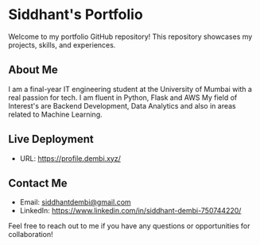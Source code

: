 # Siddhant's Portfolio

Welcome to my portfolio GitHub repository! This repository showcases my projects, skills, and experiences.

## About Me

I am a final-year IT engineering student at the University of Mumbai with a real passion for tech.
I am fluent in Python, Flask and AWS
My field of Interest's are  Backend Development, Data Analytics and also in areas related to Machine Learning.

## Live Deployment

- URL: https://profile.dembi.xyz/

## Contact Me

- Email: siddhantdembi@gmail.com
- LinkedIn: https://www.linkedin.com/in/siddhant-dembi-750744220/

Feel free to reach out to me if you have any questions or opportunities for collaboration!

